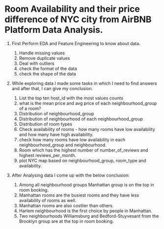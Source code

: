 # Room Availability and their price difference of NYC city from AirBNB Platform Data Analysis.


1. First Perform EDA and Feature Engineering to know about data.
    1. Handle missing values
    2. Remove duplicate values
    3. Deal with outliers
    4. check the format of the data
    5. check the shape of the data



2. While exploring data I made some tasks in which I need to find answers and after that, I can give my conclusion.

    1. List the top ten host_id with the most values counts
    2. what is the mean price and avg price of each neighbourhood_group of a room?
    3. Distribution of neighbourhood_group
    4. Distribution of neighbourhood of each neighbourhood_group
    5. Distribution of room types
    6. Check availability of rooms - how many rooms have low availability and how many have high availability.
    7. check how many rooms have low availability in each neighbourhood_group and neighbourhood.
    8. Room which has the highest number of number_of_reviews and highest reviews_per_month.
    9. plot NYC map based on neighbourhood_group, room_type and availability.



3. After Analysing data I come up with the below conclusion:

    1. Among all neighbourhood groups Manhattan group is on the top in room booking.
    2. Manhattan rooms are the busiest rooms and they have less availability of rooms as well.
    3. Manhattan rooms are also costlier than others.
    4. Harlem neighbourhood is the first choice by people in Manhattan.
    5. Two neighbourhoods Williamsburg and Bedford-Stuyvesant from the Brooklyn group are at the top in room booking.